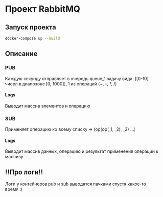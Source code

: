 # Проект RabbitMQ

## Запуск проекта

```sh
docker-compose up --build
```

## Описание
### PUB
 Каждую секунду отправляет в очередь queue_1 задачу вида: [[0-10] чисел в диапозоне [0, 1000]], 1 из операций (+, -, *, /)
#### Logs
 Выводит массив элементов и операцию
### SUB
 Применяет операцию ко всему списку -> (op(op(_1, _2), _3) ...)
#### Logs
 Выводит массив данных, операцию и результат применения операции к массиву

## !!Про логи!!
 Логи у контейнеров pub и sub выводятся пачками спустя какое-то время :(
